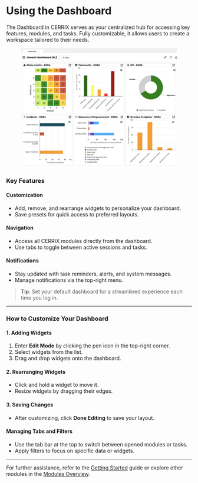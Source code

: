 # Using the Dashboard

The Dashboard in CERRIX serves as your centralized hub for accessing key features, modules, and tasks. Fully customizable, it allows users to create a workspace tailored to their needs.

<figure><img src="../.gitbook/assets/image (10).png" alt=""><figcaption></figcaption></figure>

### Key Features

#### Customization

* Add, remove, and rearrange widgets to personalize your dashboard.
* Save presets for quick access to preferred layouts.

#### Navigation

* Access all CERRIX modules directly from the dashboard.
* Use tabs to toggle between active sessions and tasks.

#### Notifications

* Stay updated with task reminders, alerts, and system messages.
* Manage notifications via the top-right menu.

> **Tip**: Set your default dashboard for a streamlined experience each time you log in.

***

### How to Customize Your Dashboard

#### 1. Adding Widgets

1. Enter **Edit Mode** by clicking the pen icon in the top-right corner.
2. Select widgets from the list.
3. Drag and drop widgets onto the dashboard.

#### 2. Rearranging Widgets

* Click and hold a widget to move it.
* Resize widgets by dragging their edges.

#### 3. Saving Changes

* After customizing, click **Done Editing** to save your layout.

#### Managing Tabs and Filters

* Use the tab bar at the top to switch between opened modules or tasks.
* Apply filters to focus on specific data or widgets.

***

For further assistance, refer to the [Getting Started](getting-started.md) guide or explore other modules in the [Modules Overview](modules-overview/).
